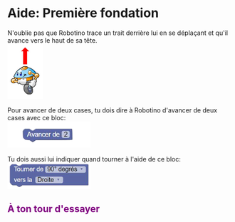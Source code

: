# Aide: Première fondation

N'oublie pas que Robotino trace un trait derrière lui en se déplaçant et qu'il avance vers le haut de sa tête.<br>
![Direction][robotino_avancer]<br>

Pour avancer de deux cases, tu dois dire à Robotino d'avancer de deux cases avec ce bloc: <br>
![Avancer][avancer_2]<br>

Tu dois aussi lui indiquer quand tourner à l'aide de ce bloc:<br>
![Tourner][tourner]<br>

## <span style="color: #800080">À ton tour d'essayer</span>

[avancer_2]: img/architecture_avancer_2.png
[robotino_avancer]: img/architecture_robotino_direction.png
[tourner]: img/architecture_tourner.png
